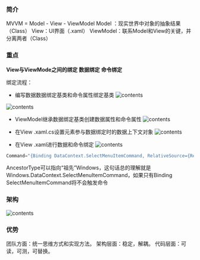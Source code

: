 ### 简介
MVVM = Model - View - ViewModel
Model ：现实世界中对象的抽象结果（Class）
View：UI界面（.xaml）
ViewModel：联系Model和View的关键，并分离两者（Class）

### 重点
**View与ViewMode之间的绑定**
**数据绑定**
**命令绑定**

绑定流程：
 - 编写数据数据绑定基类和命令属性绑定基类
![contents](https://github.com/weichangk/GitHubReadmeImg/blob/master/WpfMvvmSimple/1.png)

![contents](https://github.com/weichangk/GitHubReadmeImg/blob/master/WpfMvvmSimple/2.png)

 - ViewModel继承数据绑定基类创建数据属性和命令属性
![contents](https://github.com/weichangk/GitHubReadmeImg/blob/master/WpfMvvmSimple/3.png)

- 在View  .xaml.cs设置元素参与数据绑定时的数据上下文对象
![contents](https://github.com/weichangk/GitHubReadmeImg/blob/master/WpfMvvmSimple/4.png)

- 在View  .xaml进行数据和命令绑定
![contents](https://github.com/weichangk/GitHubReadmeImg/blob/master/WpfMvvmSimple/5.png)

```csharp
Command="{Binding DataContext.SelectMenuItemCommand, RelativeSource={RelativeSource Mode=FindAncestor, AncestorType={x:Type DataGrid}}}"
```
AncestorType可以指向“祖先”Windows，这句话总的理解就是Windows.DataContext.SelectMenuItemCommand，如果只有Binding SelectMenuItemCommand将不会触发命令

### 架构
![contents](https://github.com/weichangk/GitHubReadmeImg/blob/master/WpfMvvmSimple/5.png)

### 优势
团队方面：统一思维方式和实现方法。
架构层面：稳定，解耦。
代码层面：可读，可测，可替换。

